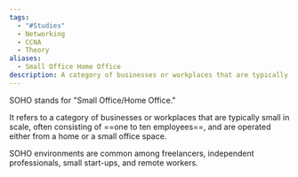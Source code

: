 ```yaml
---
tags:
  - "#Studies"
  - Networking
  - CCNA
  - Theory
aliases:
  - Small Office Home Office
description: A category of businesses or workplaces that are typically small in scale.
---
```

SOHO stands for "Small Office/Home Office." 

It refers to a category of businesses or workplaces that are typically small in scale, often consisting of ==one to ten employees==, and are operated either from a home or a small office space. 

SOHO environments are common among freelancers, independent professionals, small start-ups, and remote workers.